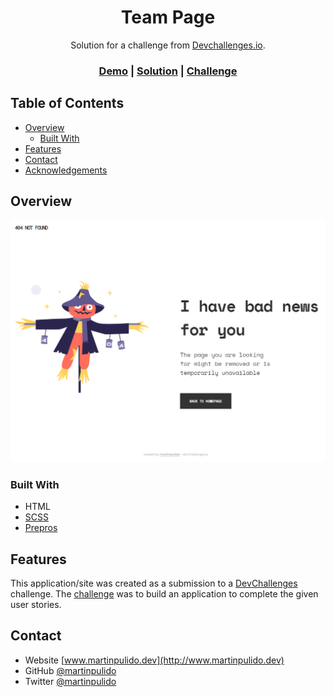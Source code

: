 <!-- Please update value in the {}  -->

<h1 align="center">Team Page</h1>

<div align="center">
   Solution for a challenge from  <a href="http://devchallenges.io" target="_blank">Devchallenges.io</a>.
</div>

<div align="center">
  <h3>
    <a href="https://martinpulido-devchallenges-team.netlify.app/">
      Demo</a>
    <span> | </span>
    <a href="https://github.com/martinpulido/devchallenges-team">
      Solution</a>
    <span> | </span>
    <a href="https://devchallenges.io/challenges/hhmesazsqgKXrTkYkt0U">
      Challenge</a>
  </h3>
</div>

<!-- TABLE OF CONTENTS -->

## Table of Contents

- [Overview](#overview)
  - [Built With](#built-with)
- [Features](#features)
- [Contact](#contact)
- [Acknowledgements](#acknowledgements)

<!-- OVERVIEW -->

## Overview

![screenshot](https://raw.githubusercontent.com/martinpulido/devchallenges-404/master/screenshot.png)


### Built With

- HTML
- [SCSS](https://sass-lang.com/)
- [Prepros](https://prepros.io/)

## Features

This application/site was created as a submission to a [DevChallenges](https://devchallenges.io/challenges) challenge. The [challenge](https://devchallenges.io/challenges/wBunSb7FPrIepJZAg0sY) was to build an application to complete the given user stories.

## Contact

- Website [www.martinpulido.dev](http://www.martinpulido.dev)
- GitHub [@martinpulido](https://github.com/martinpulido)
- Twitter [@martinpulido](https://twitter.com/martinpulido)
